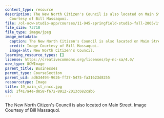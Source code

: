 ```yaml
---
content_type: resource
description: The New North Citizen's Council is also located on Main Street. Image
  Courtesy of Bill Massaquoi.
file: /ol-ocw-studio-app/courses/11-945-springfield-studio-fall-2005/1f417a4ed858f67289122013c682cab6_19_main_st_nncc.jpg
file_size: 73710
file_type: image/jpeg
image_metadata:
  caption: The New North Citizen's Council is also located on Main Street.
  credit: Image Courtesy of Bill Massaquoi.
  image-alt: New North Citizen's Council.
learning_resource_types: []
license: https://creativecommons.org/licenses/by-nc-sa/4.0/
ocw_type: OCWImage
parent_title: Businesses
parent_type: CourseSection
parent_uid: ad634494-9626-ff27-5475-fa31623d8255
resourcetype: Image
title: 19_main_st_nncc.jpg
uid: 1f417a4e-d858-f672-8912-2013c682cab6
---
```

The New North Citizen's Council is also located on Main Street. Image Courtesy of Bill Massaquoi.